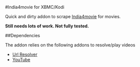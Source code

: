 #India4movie for XBMC/Kodi

Quick and dirty addon to scrape [India4movie](http://www.india4movie.com/) for movies.

**Still needs lots of work. Not fully tested.**


##Dependencies

The addon relies on the following addons to resolve/play videos

 - [Url Resolver](http://wiki.xbmc.org/index.php?title=Add-on:Urlresolver)
 - [YouTube](http://wiki.xbmc.org/index.php?title=Add-on:YouTube)
